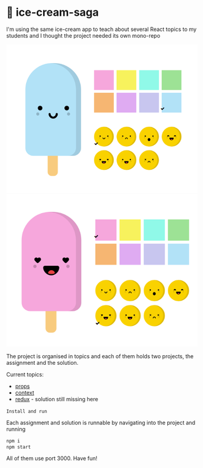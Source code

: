 # :ice_cream: ice-cream-saga 

I'm using the same ice-cream app to teach about several React topics to my students and I thought the project needed its own mono-repo

![ice-cream-blue](https://github.com/feychou/ice-cream-saga/blob/main/assets/ice-cream-dead.png)
![ice-cream-love](https://github.com/feychou/ice-cream-saga/blob/main/assets/ice-cream-luv.png)

The project is organised in topics and each of them holds two projects, the assignment and the solution.

Current topics:

- [props](https://github.com/feychou/ice-cream-saga/tree/main/props/assignment)
- [context](https://github.com/feychou/ice-cream-saga/tree/main/context/assignment)
- [redux](https://github.com/feychou/ice-cream-saga/tree/main/redux/assignment) - solution still missing here

`Install and run`

Each assignment and solution is runnable by navigating into the project and running 

```
npm i
npm start
```

All of them use port 3000.
Have fun!
